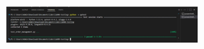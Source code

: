 ![](https://github.com/httthaor/Nhom2-CNPM/blob/788cc29ca024876c5d257fdd2442380c4afd3513/Labs/Lab08/Lab08_Scr.png)
